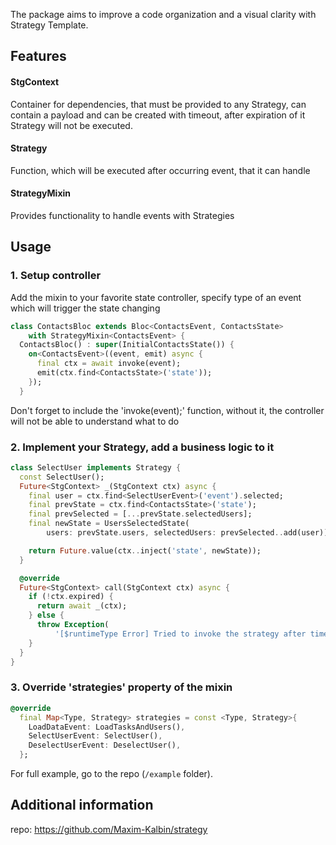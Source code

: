 <!-- 
This README describes the package. If you publish this package to pub.dev,
this README's contents appear on the landing page for your package.

For information about how to write a good package README, see the guide for
[writing package pages](https://dart.dev/guides/libraries/writing-package-pages). 

For general information about developing packages, see the Dart guide for
[creating packages](https://dart.dev/guides/libraries/create-library-packages)
and the Flutter guide for
[developing packages and plugins](https://flutter.dev/developing-packages). 
-->

The package aims to improve a code organization and a visual clarity with Strategy Template.

## Features

#### StgContext
Container for dependencies, that must be provided to any Strategy, can contain a payload and can be created with timeout, after expiration of it Strategy will not be executed.
#### Strategy
Function, which will be executed after occurring event, that it can handle
#### StrategyMixin
Provides functionality to handle events with Strategies

## Usage

### 1. Setup controller
Add the mixin to your favorite state controller, specify type of an event which will trigger the state changing

```dart
class ContactsBloc extends Bloc<ContactsEvent, ContactsState>
    with StrategyMixin<ContactsEvent> {
  ContactsBloc() : super(InitialContactsState()) {
    on<ContactsEvent>((event, emit) async {
      final ctx = await invoke(event);
      emit(ctx.find<ContactsState>('state'));
    });
  }
```

Don't forget to include the 'invoke(event);' function, without it, the controller will not be able to understand what to do

### 2. Implement your Strategy, add a business logic to it

```dart
class SelectUser implements Strategy {
  const SelectUser();
  Future<StgContext> _(StgContext ctx) async {
    final user = ctx.find<SelectUserEvent>('event').selected;
    final prevState = ctx.find<ContactsState>('state');
    final prevSelected = [...prevState.selectedUsers];
    final newState = UsersSelectedState(
        users: prevState.users, selectedUsers: prevSelected..add(user));

    return Future.value(ctx..inject('state', newState));
  }

  @override
  Future<StgContext> call(StgContext ctx) async {
    if (!ctx.expired) {
      return await _(ctx);
    } else {
      throw Exception(
          '[$runtimeType Error] Tried to invoke the strategy after timeout, please handle this case');
    }
  }
}
```

### 3. Override 'strategies' property of the mixin

```dart
@override
  final Map<Type, Strategy> strategies = const <Type, Strategy>{
    LoadDataEvent: LoadTasksAndUsers(),
    SelectUserEvent: SelectUser(),
    DeselectUserEvent: DeselectUser(),
  };
```

For full example, go to the repo (`/example` folder).

## Additional information

repo: https://github.com/Maxim-Kalbin/strategy

